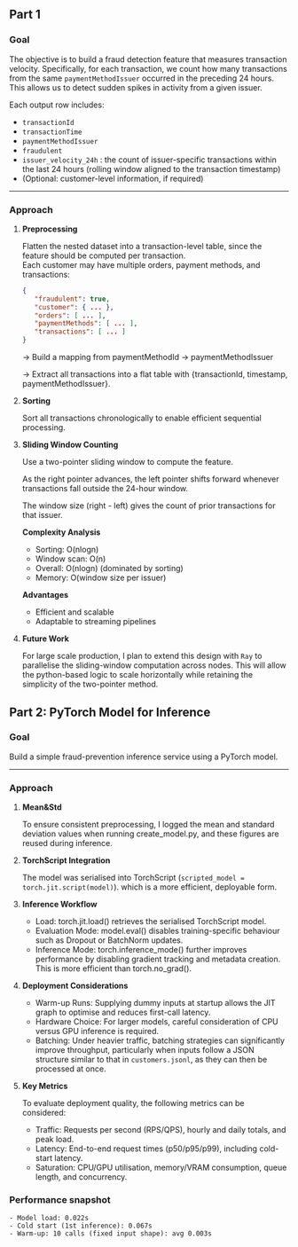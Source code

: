 ## Part 1

### Goal

The objective is to build a fraud detection feature that measures transaction velocity. Specifically, for each transaction, we count how many transactions from the same `paymentMethodIssuer` occurred in the preceding 24 hours. This allows us to detect sudden spikes in activity from a given issuer.  

Each output row includes:
- `transactionId`
- `transactionTime`
- `paymentMethodIssuer`
- `fraudulent`
- `issuer_velocity_24h` : the count of issuer-specific transactions within the last 24 hours (rolling window aligned to the transaction timestamp)
- (Optional: customer-level information, if required)

---

### Approach

1. **Preprocessing**  

   Flatten the nested dataset into a transaction-level table, since the feature should be computed per transaction.  
   Each customer may have multiple orders, payment methods, and transactions:  

   ```json
   {
      "fraudulent": true,
      "customer": { ... },
      "orders": [ ... ],
      "paymentMethods": [ ... ],
      "transactions": [ ... ]
   }
   ```
   → Build a mapping from paymentMethodId → paymentMethodIssuer

   → Extract all transactions into a flat table with {transactionId, timestamp, paymentMethodIssuer}.

2. **Sorting**

   Sort all transactions chronologically to enable efficient sequential processing.

3. **Sliding Window Counting**

   Use a two-pointer sliding window to compute the feature.

   As the right pointer advances, the left pointer shifts forward whenever transactions fall outside the 24-hour window.

   The window size (right - left) gives the count of prior transactions for that issuer.

   **Complexity Analysis**
   - Sorting: O(nlogn)
   - Window scan: O(n)
   - Overall: O(nlogn) (dominated by sorting)
   - Memory: O(window size per issuer)

   **Advantages**
   - Efficient and scalable
   - Adaptable to streaming pipelines

4. **Future Work**

   For large scale production, I plan to extend this design with `Ray` to parallelise the sliding-window computation across nodes. This will allow the python-based logic to scale horizontally while retaining the simplicity of the two-pointer method.


## Part 2: PyTorch Model for Inference

### Goal

Build a simple fraud-prevention inference service using a PyTorch model.

---

### Approach

1. **Mean&Std**

    To ensure consistent preprocessing, I logged the mean and standard deviation values when running create_model.py, and these figures are reused during inference.

2. **TorchScript Integration**

    The model was serialised into TorchScript (`scripted_model = torch.jit.script(model)`). which is a more efficient, deployable form.

3. **Inference Workflow**

    - Load: torch.jit.load() retrieves the serialised TorchScript model.
    - Evaluation Mode: model.eval() disables training-specific behaviour such as Dropout or BatchNorm updates.
    - Inference Mode: torch.inference_mode() further improves performance by disabling gradient tracking and metadata creation. This is more efficient than torch.no_grad().

4. **Deployment Considerations**

    - Warm-up Runs: Supplying dummy inputs at startup allows the JIT graph to optimise and reduces first-call latency.
    - Hardware Choice: For larger models, careful consideration of CPU versus GPU inference is required.
    - Batching: Under heavier traffic, batching strategies can significantly improve throughput, particularly when inputs follow a JSON structure similar to that in `customers.jsonl`, as they can then be processed at once.

5. **Key Metrics**

    To evaluate deployment quality, the following metrics can be considered:

    - Traffic: Requests per second (RPS/QPS), hourly and daily totals, and peak load.
    - Latency: End-to-end request times (p50/p95/p99), including cold-start latency.
    - Saturation: CPU/GPU utilisation, memory/VRAM consumption, queue length, and concurrency.

### Performance snapshot

    - Model load: 0.022s
    - Cold start (1st inference): 0.067s
    - Warm-up: 10 calls (fixed input shape): avg 0.003s
